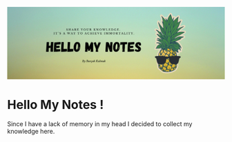 ![alt text](./banner-hello.png "hello banner")

# Hello My Notes !
Since I have a lack of memory in my head I decided to collect my knowledge here.
